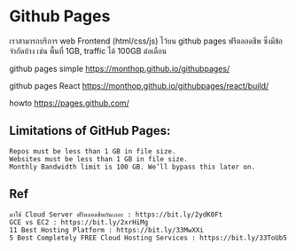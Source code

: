 # Github Pages

เราสามารถบริการ web Frontend (html/css/js) ไว้บน github pages ฟรีตลอดชีพ ซึ่งมีข้อจำกัดบ้าง เช่น พื้นที่ 1GB, traffic ได้ 100GB ต่อเดือน

github pages simple
    https://monthop.github.io/githubpages/

github pages React
    https://monthop.github.io/githubpages/react/build/

howto
    https://pages.github.com/
    
## Limitations of GitHub Pages:
    Repos must be less than 1 GB in file size.
    Websites must be less than 1 GB in file size.
    Monthly Bandwidth limit is 100 GB. We’ll bypass this later on.

## Ref
    มาใช้ Cloud Server ฟรีตลอดชีพกันเถอะ : https://bit.ly/2ydK0Ft
    GCE vs EC2 : https://bit.ly/2xrHiMg
    11 Best Hosting Platform : https://bit.ly/33MwXXi
    5 Best Completely FREE Cloud Hosting Services : https://bit.ly/33ToUb5
